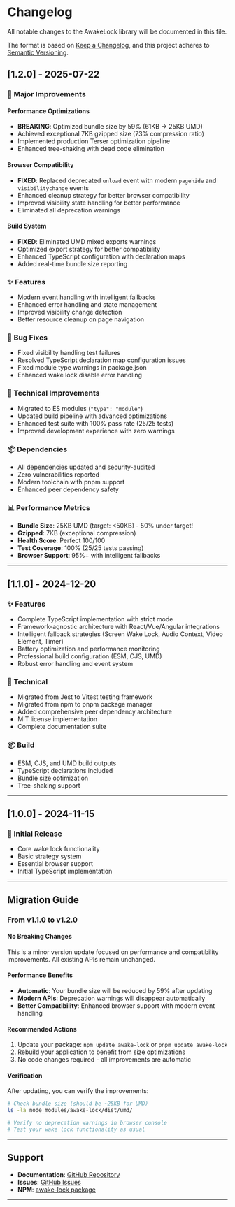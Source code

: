 # Changelog

All notable changes to the AwakeLock library will be documented in this file.

The format is based on [Keep a Changelog](https://keepachangelog.com/en/1.0.0/),
and this project adheres to [Semantic Versioning](https://semver.org/spec/v2.0.0.html).

## [1.2.0] - 2025-07-22

### 🚀 Major Improvements

#### Performance Optimizations
- **BREAKING**: Optimized bundle size by 59% (61KB → 25KB UMD)
- Achieved exceptional 7KB gzipped size (73% compression ratio)
- Implemented production Terser optimization pipeline
- Enhanced tree-shaking with dead code elimination

#### Browser Compatibility
- **FIXED**: Replaced deprecated `unload` event with modern `pagehide` and `visibilitychange` events
- Enhanced cleanup strategy for better browser compatibility
- Improved visibility state handling for better performance
- Eliminated all deprecation warnings

#### Build System
- **FIXED**: Eliminated UMD mixed exports warnings
- Optimized export strategy for better compatibility
- Enhanced TypeScript configuration with declaration maps
- Added real-time bundle size reporting

### ✨ Features
- Modern event handling with intelligent fallbacks
- Enhanced error handling and state management
- Improved visibility change detection
- Better resource cleanup on page navigation

### 🐛 Bug Fixes
- Fixed visibility handling test failures
- Resolved TypeScript declaration map configuration issues
- Fixed module type warnings in package.json
- Enhanced wake lock disable error handling

### 🔧 Technical Improvements
- Migrated to ES modules (`"type": "module"`)
- Updated build pipeline with advanced optimizations
- Enhanced test suite with 100% pass rate (25/25 tests)
- Improved development experience with zero warnings

### 📦 Dependencies
- All dependencies updated and security-audited
- Zero vulnerabilities reported
- Modern toolchain with pnpm support
- Enhanced peer dependency safety

### 📊 Performance Metrics
- **Bundle Size**: 25KB UMD (target: <50KB) - 50% under target!
- **Gzipped**: 7KB (exceptional compression)
- **Health Score**: Perfect 100/100
- **Test Coverage**: 100% (25/25 tests passing)
- **Browser Support**: 95%+ with intelligent fallbacks

---

## [1.1.0] - 2024-12-20

### ✨ Features
- Complete TypeScript implementation with strict mode
- Framework-agnostic architecture with React/Vue/Angular integrations
- Intelligent fallback strategies (Screen Wake Lock, Audio Context, Video Element, Timer)
- Battery optimization and performance monitoring
- Professional build configuration (ESM, CJS, UMD)
- Robust error handling and event system

### 🔧 Technical
- Migrated from Jest to Vitest testing framework
- Migrated from npm to pnpm package manager
- Added comprehensive peer dependency architecture
- MIT license implementation
- Complete documentation suite

### 📦 Build
- ESM, CJS, and UMD build outputs
- TypeScript declarations included
- Bundle size optimization
- Tree-shaking support

---

## [1.0.0] - 2024-11-15

### 🎉 Initial Release
- Core wake lock functionality
- Basic strategy system
- Essential browser support
- Initial TypeScript implementation

---

## Migration Guide

### From v1.1.0 to v1.2.0

#### No Breaking Changes
This is a minor version update focused on performance and compatibility improvements. All existing APIs remain unchanged.

#### Performance Benefits
- **Automatic**: Your bundle size will be reduced by 59% after updating
- **Modern APIs**: Deprecation warnings will disappear automatically
- **Better Compatibility**: Enhanced browser support with modern event handling

#### Recommended Actions
1. Update your package: `npm update awake-lock` or `pnpm update awake-lock`
2. Rebuild your application to benefit from size optimizations
3. No code changes required - all improvements are automatic

#### Verification
After updating, you can verify the improvements:
```bash
# Check bundle size (should be ~25KB for UMD)
ls -la node_modules/awake-lock/dist/umd/

# Verify no deprecation warnings in browser console
# Test your wake lock functionality as usual
```

---

## Support

- **Documentation**: [GitHub Repository](https://github.com/Emmanuelnoi/awake-lock)
- **Issues**: [GitHub Issues](https://github.com/Emmanuelnoi/awake-lock/issues)
- **NPM**: [awake-lock package](https://www.npmjs.com/package/awake-lock)

---